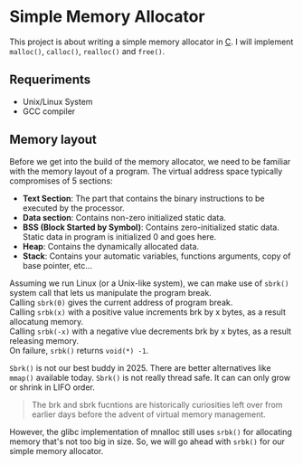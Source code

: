 # Simple Memory Allocator
This project is about writing a simple memory allocator in [C](https://www.c-language.org/). I will implement `malloc()`, `calloc()`, `realloc()` and `free()`.

## Requeriments
- Unix/Linux System
- GCC compiler

## Memory layout

Before we get into the build of the memory allocator, we need to be familiar with the memory layout of a program. The virtual address space typically compromises of 5 sections:

- **Text Section**: The part that contains the binary instructions to be executed by the processor.
- **Data section**: Contains non-zero initialized static data.
- **BSS (Block Started by Symbol)**: Contains zero-initialized static data. Static data in program is initialized 0 and goes here.
- **Heap**: Contains the dynamically allocated data.
- **Stack**: Contains your automatic variables, functions arguments, copy of base pointer, etc...


Assuming we run Linux (or a Unix-like system), we can make use of `sbrk()` system call that lets us manipulate the program break.<br>
Calling `sbrk(0)` gives the current address of program break.<br>
Calling `srbk(x)` with a positive value increments brk by x bytes, as a result allocatung memory.<br>
Calling `srbk(-x)` with a negative vlue decrements brk by x bytes, as a result releasing memory.<br>
On failure, `srbk()` returns `void(*) -1`.

`Sbrk()` is not our best buddy in 2025. There are better alternatives like `mmap()` available today. `Sbrk()` is not really thread safe. It can can only grow or shrink in LIFO order.

> The brk and sbrk fucntions are historically curiosities left over from earlier days before the advent of virtual memory management.

However, the glibc implementation of mnalloc still uses `srbk()` for allocating memory that's not too big in size. So, we will go ahead with `srbk()` for our simple memory allocator.

